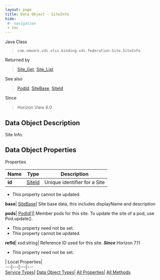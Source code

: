 ```yaml
---
layout: page
title: Data Object - SiteInfo
hide:
 #- navigation
 - toc
---
```






Java Class  
> `com.vmware.vdi.vlsi.binding.vdi.federation.Site.SiteInfo`

Returned by  
> [Site_Get](vdi.federation.Site.md#get), [Site_List](vdi.federation.Site.md#list)

See also  
> [PodId](vdi.entity.PodId.md), [SiteBase](vdi.federation.Site.SiteBase.md), [SiteId](vdi.entity.SiteId.md)

Since  
> Horizon View 6.0


## Data Object Description 

Site Info. 

## Data Object Properties

Properties

Name |  Type |  Description   
---|---|---  
**id**| [SiteId](vdi.entity.SiteId.md)|  Unique identifier for a Site   


* This property cannot be updated.

  
**base**| [SiteBase](vdi.federation.Site.SiteBase.md)|  Site base data, this includes displayName and description   
  
**pods**| [PodId[]](vdi.entity.PodId.md)|  Member pods for this site. To update the site of a pod, use Pod.update().   


* This property need not be set.
* This property cannot be updated.

  
**refId**|  xsd:string|  Reference ID used for this site.  **_Since_** Horizon 7.11  


* This property need not be set.

  
  
  
 | Local Properties|   
---|---|---|---  
[Service Types](index-mo_types.md)| [Data Object Types](index-do_types.md)| [All Properties](index-properties.md)| [All Methods](index-methods.md)  
  
  
